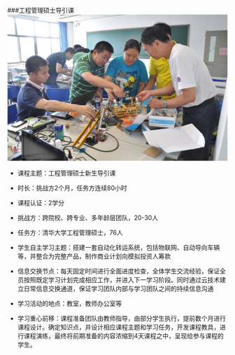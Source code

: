  ###工程管理硕士导引课
 <br>
![0](../assets/1.jpg)


* 课程主题：工程管理硕士新生导引课


* 时长：挑战方2个月，任务方连续80小时


* 课程认证：2学分


* 挑战方：跨院校、跨专业、多年龄层团队，20-30人


* 任务方：清华大学工程管理硕士，76人


* 学生自主学习主题：搭建一套自动化转运系统，包括物联网、自动导向车辆等，并整合为完整产品，制作商业计划向模拟投资人筹款


* 信息交换节点：每天固定时间进行全面进度检查，全体学生交流经验，保证全员按照既定学习计划完成相应工作，并进入下一学习阶段。同时通过云技术建立日常信息交换通道，保证学习团队内部与学习团队之间的持续信息沟通


* 学习活动的地点：教室，教师办公室等


* 学习重心前移：课程准备团队由教师指导，由部分学生执行，提前数个月进行课程设计。确定知识点，并设计相应课程主题和学习任务，开发课程教具，进行课程演练，最终将前期准备的内容浓缩到4天课程之中，呈现给参与课程的学生。
